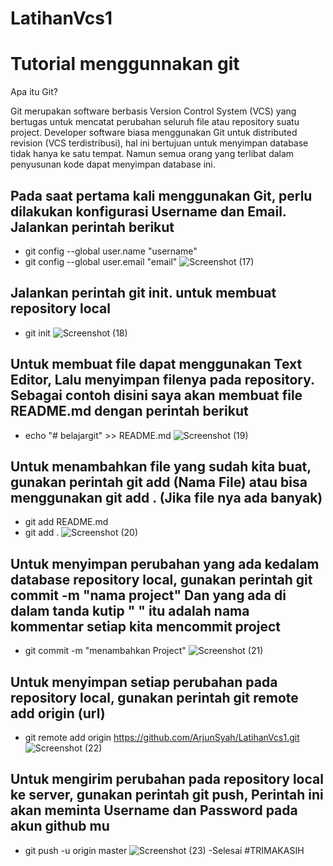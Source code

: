 # LatihanVcs1
# Tutorial menggunnakan git
Apa itu Git?

Git merupakan software berbasis Version Control System (VCS) yang bertugas untuk mencatat perubahan seluruh file atau repository suatu project. Developer software biasa menggunakan Git untuk distributed revision (VCS terdistribusi), hal ini bertujuan untuk menyimpan database tidak hanya ke satu tempat. Namun semua orang yang terlibat dalam penyusunan kode dapat menyimpan database ini.

## Pada saat pertama kali menggunakan Git, perlu dilakukan konfigurasi Username dan Email. Jalankan perintah berikut

- git config --global user.name "username" 
- git config --global user.email "email"
![Screenshot (17)](https://user-images.githubusercontent.com/92367765/137684106-a9f87253-d38e-4ad4-95ed-dbfef8516653.png)
## Jalankan perintah git init. untuk membuat repository local
- git init
![Screenshot (18)](https://user-images.githubusercontent.com/92367765/137687267-d0e3d35c-9b2b-4097-95a7-9ade26646c03.png)
## Untuk membuat file dapat menggunakan Text Editor, Lalu menyimpan filenya pada repository. Sebagai contoh disini saya akan membuat file README.md dengan perintah berikut
- echo "# belajargit" >> README.md
![Screenshot (19)](https://user-images.githubusercontent.com/92367765/137687709-2c619cf4-aef1-47d4-a007-911c3600a1a2.png)
## Untuk menambahkan file yang sudah kita buat, gunakan perintah git add (Nama File) atau bisa menggunakan git add . (Jika file nya ada banyak)
- git add README.md
- git add .
![Screenshot (20)](https://user-images.githubusercontent.com/92367765/137688523-ad0903b9-a166-4e9e-9729-896678a405fa.png)
## Untuk menyimpan perubahan yang ada kedalam database repository local, gunakan perintah git commit -m "nama project" Dan yang ada di dalam tanda kutip " " itu adalah nama kommentar setiap kita mencommit project
- git commit -m "menambahkan Project"
![Screenshot (21)](https://user-images.githubusercontent.com/92367765/137689430-97485945-3bbb-4279-bfa2-d089f0fa7d84.png)
## Untuk menyimpan setiap perubahan pada repository local, gunakan perintah git remote add origin (url)
- git remote add origin https://github.com/ArjunSyah/LatihanVcs1.git
![Screenshot (22)](https://user-images.githubusercontent.com/92367765/137690964-a5592d17-10f7-4e2e-8bc7-82366c742233.png)
## Untuk mengirim perubahan pada repository local ke server, gunakan perintah git push, Perintah ini akan meminta Username dan Password pada akun github mu
- git push -u origin master
![Screenshot (23)](https://user-images.githubusercontent.com/92367765/137691313-92e933ea-3a6f-42f3-9ed7-3695b72ff348.png)
-Selesai
#TRIMAKASIH 
